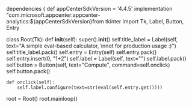 dependencies {
    def appCenterSdkVersion = '4.4.5'
    implementation "com.microsoft.appcenter:appcenter-analytics:${appCenterSdkVersion}from tkinter import Tk, Label, Button, Entry


class Root(Tk):
    def __init__(self):
        super().__init__()
        self.title_label = Label(self, text="A simple eval-based calculator, \nnot for production usage :)")
        self.title_label.pack()
        self.entry = Entry(self)
        self.entry.pack()
        self.entry.insert(0, "1+2")
        self.label = Label(self, text="")
        self.label.pack()
        self.button = Button(self, text="Compute", command=self.onclick)
        self.button.pack()

    def onclick(self):
        self.label.configure(text=str(eval(self.entry.get())))


root = Root()
root.mainloop()

